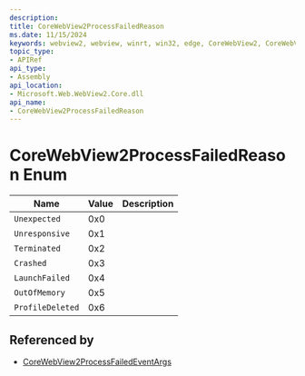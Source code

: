 ```yaml
---
description: 
title: CoreWebView2ProcessFailedReason
ms.date: 11/15/2024
keywords: webview2, webview, winrt, win32, edge, CoreWebView2, CoreWebView2Controller, browser control, edge html, CoreWebView2ProcessFailedReason
topic_type:
- APIRef
api_type:
- Assembly
api_location:
- Microsoft.Web.WebView2.Core.dll
api_name:
- CoreWebView2ProcessFailedReason
---
```


# CoreWebView2ProcessFailedReason Enum

| Name |  Value | Description |
|--|--|--|
|`Unexpected` | 0x0  |  |
|`Unresponsive` | 0x1  |  |
|`Terminated` | 0x2  |  |
|`Crashed` | 0x3  |  |
|`LaunchFailed` | 0x4  |  |
|`OutOfMemory` | 0x5  |  |
|`ProfileDeleted` | 0x6  |  |


## Referenced by

- [CoreWebView2ProcessFailedEventArgs](corewebview2processfailedeventargs.md)
